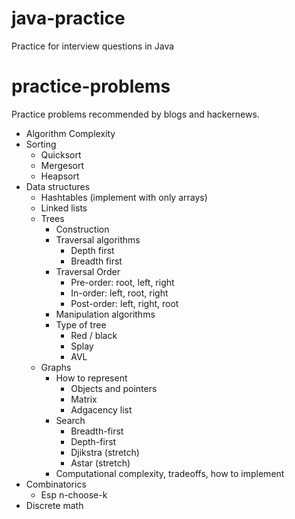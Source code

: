 java-practice
=============

Practice for interview questions in Java

practice-problems
=================

Practice problems recommended by blogs and hackernews.

* Algorithm Complexity
* Sorting
    * Quicksort
    * Mergesort
    * Heapsort
* Data structures
    * Hashtables (implement with only arrays)
    * Linked lists
    * Trees
        * Construction
        * Traversal algorithms
            * Depth first
            * Breadth first
        * Traversal Order
            * Pre-order: root, left, right
            * In-order: left, root, right
            * Post-order: left, right, root
        * Manipulation algorithms
        * Type of tree
            * Red / black
            * Splay
            * AVL
    * Graphs
        * How to represent
            * Objects and pointers
            * Matrix
            * Adgacency list
        * Search
            * Breadth-first
            * Depth-first
            * Djikstra (stretch)
            * Astar (stretch)
        * Computational complexity, tradeoffs, how to implement
* Combinatorics
    * Esp n-choose-k
* Discrete math
